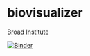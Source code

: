 # biovisualizer
[Broad Institute](https://data.broadinstitute.org/ccle/Cell_lines_annotations_20181226.txt)

[![Binder](https://mybinder.org/badge_logo.svg)](https://mybinder.org/v2/gh/bicbioeng/biovisualizer/HEAD)
